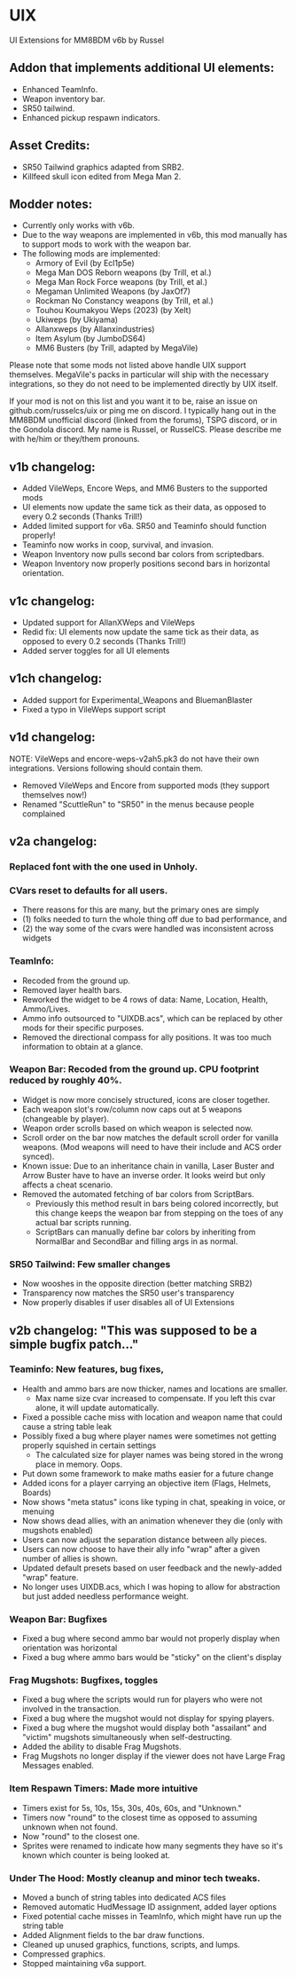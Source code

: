 # UIX

UI Extensions for MM8BDM v6b
by Russel

## Addon that implements additional UI elements:
- Enhanced TeamInfo.
- Weapon inventory bar.
- SR50 tailwind.
- Enhanced pickup respawn indicators.

## Asset Credits:
- SR50 Tailwind graphics adapted from SRB2.
- Killfeed skull icon edited from Mega Man 2.

## Modder notes:
- Currently only works with v6b.
- Due to the way weapons are implemented in v6b, this mod manually has to support mods to work with the weapon bar.
- The following mods are implemented:
  - Armory of Evil (by Ecl1p5e)
  - Mega Man DOS Reborn weapons (by Trill, et al.)
  - Mega Man Rock Force weapons (by Trill, et al.)
  - Megaman Unlimited Weapons (by JaxOf7)
  - Rockman No Constancy weapons (by Trill, et al.)
  - Touhou Koumakyou Weps (2023) (by Xelt)
  - Ukiweps (by Ukiyama)
  - Allanxweps (by Allanxindustries)
  - Item Asylum (by JumboDS64)
  - MM6 Busters (by Trill, adapted by MegaVile)

Please note that some mods not listed above handle UIX support themselves. MegaVile's packs in particular will ship
with the necessary integrations, so they do not need to be implemented directly by UIX itself.

If your mod is not on this list and you want it to be, raise an issue on github.com/russelcs/uix or ping me on discord.
I typically hang out in the MM8BDM unofficial discord (linked from the forums), TSPG discord, or in the Gondola discord.
My name is Russel, or RusselCS. Please describe me with he/him or they/them pronouns.

## v1b changelog:
- Added VileWeps, Encore Weps, and MM6 Busters to the supported mods
- UI elements now update the same tick as their data, as opposed to every 0.2 seconds (Thanks Trill!)
- Added limited support for v6a. SR50 and Teaminfo should function properly!
- Teaminfo now works in coop, survival, and invasion.
- Weapon Inventory now pulls second bar colors from scriptedbars.
- Weapon Inventory now properly positions second bars in horizontal orientation.

## v1c changelog:
- Updated support for AllanXWeps and VileWeps
- Redid fix: UI elements now update the same tick as their data, as opposed to every 0.2 seconds (Thanks Trill!)
- Added server toggles for all UI elements

## v1ch changelog:
- Added support for Experimental_Weapons and BluemanBlaster
- Fixed a typo in VileWeps support script

## v1d changelog:
NOTE: VileWeps and encore-weps-v2ah5.pk3 do not have their own integrations. Versions following should contain them.
- Removed VileWeps and Encore from supported mods (they support themselves now!)
- Renamed "ScuttleRun" to "SR50" in the menus because people complained

## v2a changelog:
### Replaced font with the one used in Unholy.
### CVars reset to defaults for all users.
- There reasons for this are many, but the primary ones are simply 
- (1) folks needed to turn the whole thing off due to bad performance, and
- (2) the way some of the cvars were handled was inconsistent across widgets
### TeamInfo:
- Recoded from the ground up.
- Removed layer health bars.
- Reworked the widget to be 4 rows of data: Name, Location, Health, Ammo/Lives.
- Ammo info outsourced to "UIXDB.acs", which can be replaced by other mods for their specific purposes.
- Removed the directional compass for ally positions. It was too much information to obtain at a glance.
### Weapon Bar: Recoded from the ground up. CPU footprint reduced by roughly 40%.
- Widget is now more concisely structured, icons are closer together.
- Each weapon slot's row/column now caps out at 5 weapons (changeable by player).
- Weapon order scrolls based on which weapon is selected now.
- Scroll order on the bar now matches the default scroll order for vanilla weapons. (Mod weapons will need to have their include and ACS order synced).
- Known issue: Due to an inheritance chain in vanilla, Laser Buster and Arrow Buster have to have an inverse order. It looks weird but only affects a cheat scenario.
- Removed the automated fetching of bar colors from ScriptBars.
  - Previously this method result in bars being colored incorrectly, but this change keeps the weapon bar from stepping on the toes of any actual bar scripts running.
  - ScriptBars can manually define bar colors by inheriting from NormalBar and SecondBar and filling args in as normal.
### SR50 Tailwind: Few smaller changes
- Now wooshes in the opposite direction (better matching SRB2)
- Transparency now matches the SR50 user's transparency
- Now properly disables if user disables all of UI Extensions

## v2b changelog: "This was supposed to be a simple bugfix patch..."
### Teaminfo: New features, bug fixes, 
- Health and ammo bars are now thicker, names and locations are smaller.
  - Max name size cvar increased to compensate. If you left this cvar alone, it will update automatically.
- Fixed a possible cache miss with location and weapon name that could cause a string table leak
- Possibly fixed a bug where player names were sometimes not getting properly squished in certain settings
  - The calculated size for player names was being stored in the wrong place in memory. Oops.
- Put down some framework to make maths easier for a future change
- Added icons for a player carrying an objective item (Flags, Helmets, Boards)
- Now shows "meta status" icons like typing in chat, speaking in voice, or menuing
- Now shows dead allies, with an animation whenever they die (only with mugshots enabled)
- Users can now adjust the separation distance between ally pieces.
- Users can now choose to have their ally info "wrap" after a given number of allies is shown.
- Updated default presets based on user feedback and the newly-added "wrap" feature.
- No longer uses UIXDB.acs, which I was hoping to allow for abstraction but just added needless performance weight.
### Weapon Bar: Bugfixes
- Fixed a bug where second ammo bar would not properly display when orientation was horizontal
- Fixed a bug where ammo bars would be "sticky" on the client's display
### Frag Mugshots: Bugfixes, toggles
- Fixed a bug where the scripts would run for players who were not involved in the transaction.
- Fixed a bug where the mugshot would not display for spying players.
- Fixed a bug where the mugshot would display both "assailant" and "victim" mugshots simultaneously when self-destructing.
- Added the ability to disable Frag Mugshots.
- Frag Mugshots no longer display if the viewer does not have Large Frag Messages enabled.
### Item Respawn Timers: Made more intuitive
- Timers exist for 5s, 10s, 15s, 30s, 40s, 60s, and "Unknown."
- Timers now "round" to the closest time as opposed to assuming unknown when not found.
- Now "round" to the closest one.
- Sprites were renamed to indicate how many segments they have so it's known which counter is being looked at.
### Under The Hood: Mostly cleanup and minor tech tweaks.
- Moved a bunch of string tables into dedicated ACS files
- Removed automatic HudMessage ID assignment, added layer options
- Fixed potential cache misses in TeamInfo, which might have run up the string table
- Added Alignment fields to the bar draw functions.
- Cleaned up unused graphics, functions, scripts, and lumps.
- Compressed graphics.
- Stopped maintaining v6a support.

